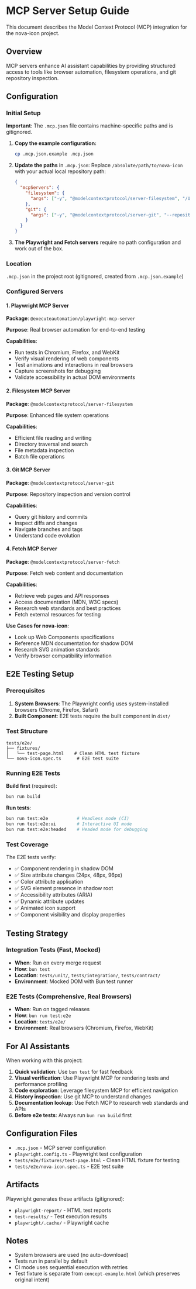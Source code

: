 # MCP Server Setup Guide

This document describes the Model Context Protocol (MCP) integration for the nova-icon project.

## Overview

MCP servers enhance AI assistant capabilities by providing structured access to tools like browser automation, filesystem operations, and git repository inspection.

## Configuration

### Initial Setup

**Important**: The `.mcp.json` file contains machine-specific paths and is gitignored.

1. **Copy the example configuration:**
   ```bash
   cp .mcp.json.example .mcp.json
   ```

2. **Update the paths** in `.mcp.json`:
   Replace `/absolute/path/to/nova-icon` with your actual local repository path:
   ```json
   {
     "mcpServers": {
       "filesystem": {
         "args": ["-y", "@modelcontextprotocol/server-filesystem", "/Users/yourname/path/to/nova-icon"]
       },
       "git": {
         "args": ["-y", "@modelcontextprotocol/server-git", "--repository", "/Users/yourname/path/to/nova-icon"]
       }
     }
   }
   ```

3. **The Playwright and Fetch servers** require no path configuration and work out of the box.

### Location
`.mcp.json` in the project root (gitignored, created from `.mcp.json.example`)

### Configured Servers

#### 1. Playwright MCP Server
**Package**: `@executeautomation/playwright-mcp-server`

**Purpose**: Real browser automation for end-to-end testing

**Capabilities**:
- Run tests in Chromium, Firefox, and WebKit
- Verify visual rendering of web components
- Test animations and interactions in real browsers
- Capture screenshots for debugging
- Validate accessibility in actual DOM environments

#### 2. Filesystem MCP Server
**Package**: `@modelcontextprotocol/server-filesystem`

**Purpose**: Enhanced file system operations

**Capabilities**:
- Efficient file reading and writing
- Directory traversal and search
- File metadata inspection
- Batch file operations

#### 3. Git MCP Server
**Package**: `@modelcontextprotocol/server-git`

**Purpose**: Repository inspection and version control

**Capabilities**:
- Query git history and commits
- Inspect diffs and changes
- Navigate branches and tags
- Understand code evolution

#### 4. Fetch MCP Server
**Package**: `@modelcontextprotocol/server-fetch`

**Purpose**: Fetch web content and documentation

**Capabilities**:
- Retrieve web pages and API responses
- Access documentation (MDN, W3C specs)
- Research web standards and best practices
- Fetch external resources for testing

**Use Cases for nova-icon**:
- Look up Web Components specifications
- Reference MDN documentation for shadow DOM
- Research SVG animation standards
- Verify browser compatibility information

## E2E Testing Setup

### Prerequisites
1. **System Browsers**: The Playwright config uses system-installed browsers (Chrome, Firefox, Safari)
2. **Built Component**: E2E tests require the built component in `dist/`

### Test Structure
```
tests/e2e/
├── fixtures/
│   └── test-page.html    # Clean HTML test fixture
└── nova-icon.spec.ts      # E2E test suite
```

### Running E2E Tests

**Build first** (required):
```bash
bun run build
```

**Run tests**:
```bash
bun run test:e2e           # Headless mode (CI)
bun run test:e2e:ui        # Interactive UI mode
bun run test:e2e:headed    # Headed mode for debugging
```

### Test Coverage

The E2E tests verify:
- ✅ Component rendering in shadow DOM
- ✅ Size attribute changes (24px, 48px, 96px)
- ✅ Color attribute application
- ✅ SVG element presence in shadow root
- ✅ Accessibility attributes (ARIA)
- ✅ Dynamic attribute updates
- ✅ Animated icon support
- ✅ Component visibility and display properties

## Testing Strategy

### Integration Tests (Fast, Mocked)
- **When**: Run on every merge request
- **How**: `bun test`
- **Location**: `tests/unit/`, `tests/integration/`, `tests/contract/`
- **Environment**: Mocked DOM with Bun test runner

### E2E Tests (Comprehensive, Real Browsers)
- **When**: Run on tagged releases
- **How**: `bun run test:e2e`
- **Location**: `tests/e2e/`
- **Environment**: Real browsers (Chromium, Firefox, WebKit)

## For AI Assistants

When working with this project:

1. **Quick validation**: Use `bun test` for fast feedback
2. **Visual verification**: Use Playwright MCP for rendering tests and performance profiling
3. **Code exploration**: Leverage filesystem MCP for efficient navigation
4. **History inspection**: Use git MCP to understand changes
5. **Documentation lookup**: Use Fetch MCP to research web standards and APIs
6. **Before e2e tests**: Always run `bun run build` first

## Configuration Files

- `.mcp.json` - MCP server configuration
- `playwright.config.ts` - Playwright test configuration
- `tests/e2e/fixtures/test-page.html` - Clean HTML fixture for testing
- `tests/e2e/nova-icon.spec.ts` - E2E test suite

## Artifacts

Playwright generates these artifacts (gitignored):
- `playwright-report/` - HTML test reports
- `test-results/` - Test execution results
- `playwright/.cache/` - Playwright cache

## Notes

- System browsers are used (no auto-download)
- Tests run in parallel by default
- CI mode uses sequential execution with retries
- Test fixture is separate from `concept-example.html` (which preserves original intent)
